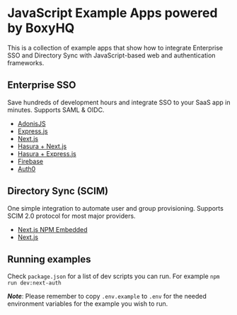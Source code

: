 # JavaScript Example Apps powered by BoxyHQ

This is a collection of example apps that show how to integrate  Enterprise SSO and Directory Sync with JavaScript-based web and authentication frameworks.

## Enterprise SSO

Save hundreds of development hours and integrate SSO to your SaaS app in minutes. Supports SAML & OIDC.

- [AdonisJS](https://github.com/boxyhq/jackson-examples/tree/main/apps/adonisjs)
- [Express.js](https://github.com/boxyhq/jackson-examples/tree/main/apps/express)
- [Next.js](https://github.com/boxyhq/jackson-examples/tree/main/apps/next-auth)
- [Hasura + Next.js](https://github.com/boxyhq/jackson-examples/tree/main/apps/hasura-nextjs)
- [Hasura + Express.js](https://github.com/boxyhq/jackson-examples/tree/main/apps/hasura-express)
- [Firebase](https://github.com/boxyhq/jackson-examples/tree/main/apps/firebase-user-store)
- [Auth0](https://github.com/boxyhq/jackson-examples/tree/main/apps/auth0-user-store)

## Directory Sync (SCIM)

One simple integration to automate user and group provisioning. Supports SCIM 2.0 protocol for most major providers.

- [Next.js NPM Embedded](https://github.com/boxyhq/jackson-examples/tree/main/apps/directory-sync-embedded)
- [Next.js](https://github.com/boxyhq/jackson-examples/tree/main/apps/directory-sync)

## Running examples

Check `package.json` for a list of dev scripts you can run. For example `npm run dev:next-auth`

**_Note_**: Please remember to copy `.env.example` to `.env` for the needed environment variables for the example you wish to run.
